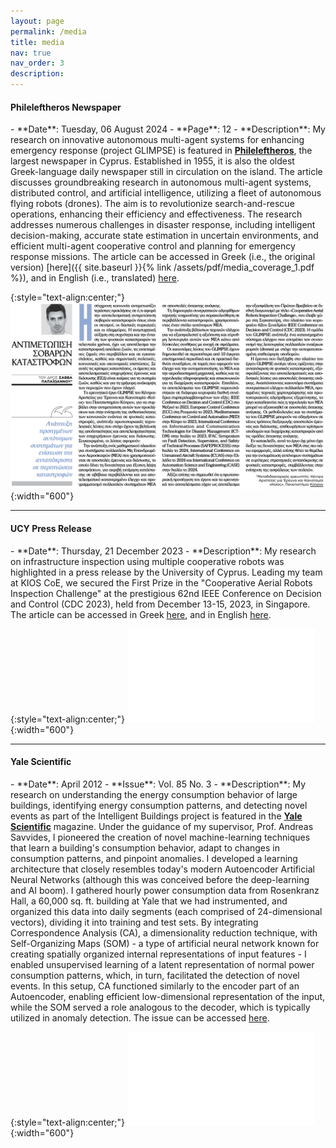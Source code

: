 ```yaml
---
layout: page
permalink: /media
title: media
nav: true
nav_order: 3
description:
---
```


<h4>Phileleftheros Newspaper</h4>
- **Date**: Tuesday, 06 August 2024
- **Page**: 12
- **Description**: My research on innovative autonomous multi-agent systems for enhancing emergency response (project GLIMPSE) is featured in <b><a href="https://www.philenews.com" target="_blank">Phileleftheros</a></b>, the largest newspaper in Cyprus. Established in 1955, it is also the oldest Greek-language daily newspaper still in circulation on the island. The article discusses groundbreaking research in autonomous multi-agent systems, distributed control, and artificial intelligence, utilizing a fleet of autonomous flying robots (drones). The aim is to revolutionize search-and-rescue operations, enhancing their efficiency and effectiveness. The research addresses numerous challenges in disaster response, including intelligent decision-making, accurate state estimation in uncertain environments, and efficient multi-agent cooperative control and planning for emergency response missions. The article can be accessed in Greek (i.e., the original version) [here]({{ site.baseurl }}{% link /assets/pdf/media_coverage_1.pdf %}), and in English (i.e., translated) <a href="https://www.kios.ucy.ac.cy/glimpse-innovative-autonomous-multi-agent-systems-for-enhancing-emergency-response/" target="_blank">here</a>.

{:style="text-align:center;"}
![Phileleftheros](/assets/img/Phileleftheros_1.png){:width="600"}
<hr>


<h4>UCY Press Release</h4>
- **Date**: Thursday, 21 December 2023
- **Description**: My research on infrastructure inspection using multiple cooperative robots was highlighted in a press release by the University of Cyprus. Leading my team at KIOS CoE, we secured the First Prize in the "Cooperative Aerial Robots Inspection Challenge" at the prestigious 62nd IEEE Conference on Decision and Control (CDC 2023), held from December 13-15, 2023, in Singapore. The article can be accessed in Greek <a href="https://www.ucy.ac.cy/pr/caric/" target="_blank">here</a>, and in English  <a href="https://www.kios.ucy.ac.cy/first-prize-for-kios-researchers-at-the-international-cooperative-aerial-robots-inspection-challenge/" target="_blank">here</a>.

{:style="text-align:center;"}
![ucycaric](/assets/pdf/caric_ucy.pdf){:width="600"}
<hr>



<h4>Yale Scientific</h4>
- **Date**: April 2012
- **Issue**: Vol. 85 No. 3
- **Description**: My research on understanding the energy consumption behavior of large buildings, identifying energy consumption patterns, and detecting novel events as part of the Intelligent Buildings project is featured in the <b><a href="https://www.yalescientific.org" target="_blank">Yale Scientific</a></b> magazine. Under the guidance of my supervisor, Prof. Andreas Savvides, I pioneered the creation of novel machine-learning techniques that learn a building's consumption behavior, adapt to changes in consumption patterns, and pinpoint anomalies. I developed a learning architecture that closely resembles today's modern Autoencoder Artificial Neural Networks (although this was conceived before the deep-learning and AI boom).
  I gathered hourly power consumption data from Rosenkranz Hall, a 60,000 sq. ft. building at Yale that we had instrumented, and organized this data into daily segments (each comprised of 24-dimensional vectors), dividing it into training and test sets. By integrating Correspondence Analysis (CA), a dimensionality reduction technique, with Self-Organizing Maps (SOM) - a type of artificial neural network known for creating spatially organized internal representations of input features - I enabled unsupervised learning of a latent representation of normal power consumption patterns, which, in turn, facilitated the detection of novel events. In this setup, CA functioned similarly to the encoder part of an Autoencoder, enabling efficient low-dimensional representation of the input, while the SOM served a role analogous to the decoder, which is typically utilized in anomaly detection. The issue can be accessed <a href="https://www.yumpu.com/en/document/read/63563299/ysm-85-3" target="_blank">here</a>.

{:style="text-align:center;"}
![yalesci](/assets/pdf/YaleScientific.pdf){:width="600"}
<br><br>
